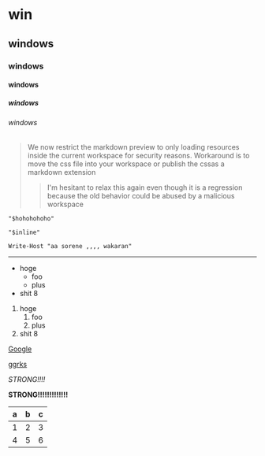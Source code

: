 # win

## windows

### windows 

#### windows

##### windows

###### windows

>We now restrict the markdown preview to only loading resources inside the current workspace for security reasons. Workaround is to move the css file into your workspace or publish the cssas a markdown extension
>>I'm hesitant to relax this again even though it is a regression because the old behavior could be abused by a malicious workspace

``` "$hohohohoho" ```

` "$inline" `

    Write-Host "aa sorene ,,,, wakaran"

___

- hoge
    - foo
    + plus
- shit 8

1. hoge
    1. foo
    1. plus
1.  shit 8

[Google](https://www.google.co.jp/)

[ggrks][url]

[url]:(https://www.google.co.jp/)

*STRONG!!!!*

**STRONG!!!!!!!!!!!!!**

|a  |b  |c  |
|---|---|---|
|1  |2  |3  |
|4  |5  |6  |